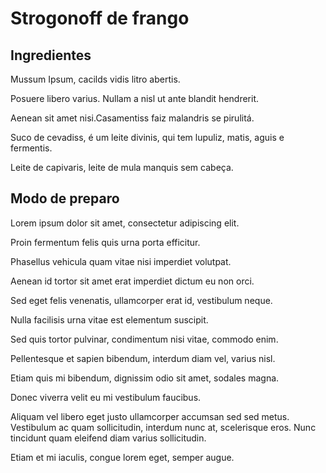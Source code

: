 # Strogonoff de frango

## Ingredientes

Mussum Ipsum, cacilds vidis litro abertis.

Posuere libero varius. Nullam a nisl ut ante blandit hendrerit.

Aenean sit amet nisi.Casamentiss faiz malandris se pirulitá.

Suco de cevadiss, é um leite divinis, qui tem lupuliz, matis, aguis e fermentis.

Leite de capivaris, leite de mula manquis sem cabeça.



## Modo de preparo

Lorem ipsum dolor sit amet, consectetur adipiscing elit.

Proin fermentum felis quis urna porta efficitur.

Phasellus vehicula quam vitae nisi imperdiet volutpat.

Aenean id tortor sit amet erat imperdiet dictum eu non orci.

Sed eget felis venenatis, ullamcorper erat id, vestibulum neque.

Nulla facilisis urna vitae est elementum suscipit.



Sed quis tortor pulvinar, condimentum nisi vitae, commodo enim.

Pellentesque et sapien bibendum, interdum diam vel, varius nisl.

Etiam quis mi bibendum, dignissim odio sit amet, sodales magna.

Donec viverra velit eu mi vestibulum faucibus.



Aliquam vel libero eget justo ullamcorper accumsan sed sed metus.
Vestibulum ac quam sollicitudin, interdum nunc at, scelerisque eros.
Nunc tincidunt quam eleifend diam varius sollicitudin.


Etiam et mi iaculis, congue lorem eget, semper augue.


